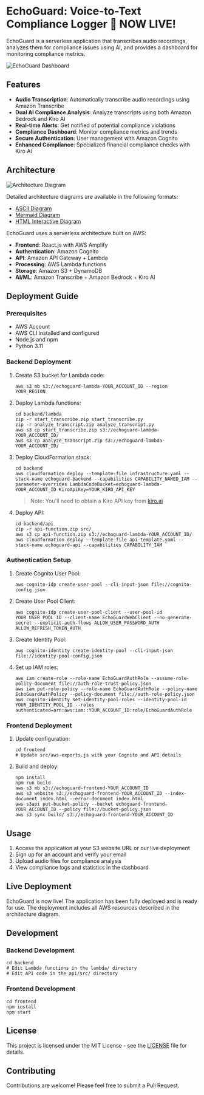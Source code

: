 # EchoGuard: Voice-to-Text Compliance Logger 🚀 NOW LIVE!

EchoGuard is a serverless application that transcribes audio recordings, analyzes them for compliance issues using AI, and provides a dashboard for monitoring compliance metrics.

![EchoGuard Dashboard](docs/images/dashboard.png)

## Features

- **Audio Transcription**: Automatically transcribe audio recordings using Amazon Transcribe
- **Dual AI Compliance Analysis**: Analyze transcripts using both Amazon Bedrock and Kiro AI
- **Real-time Alerts**: Get notified of potential compliance violations
- **Compliance Dashboard**: Monitor compliance metrics and trends
- **Secure Authentication**: User management with Amazon Cognito
- **Enhanced Compliance**: Specialized financial compliance checks with Kiro AI

## Architecture

![Architecture Diagram](docs/images/architecture.png)

Detailed architecture diagrams are available in the following formats:
- [ASCII Diagram](docs/images/architecture.md)
- [Mermaid Diagram](docs/images/architecture-mermaid.md)
- [HTML Interactive Diagram](docs/images/architecture.html)

EchoGuard uses a serverless architecture built on AWS:

- **Frontend**: React.js with AWS Amplify
- **Authentication**: Amazon Cognito
- **API**: Amazon API Gateway + Lambda
- **Processing**: AWS Lambda functions
- **Storage**: Amazon S3 + DynamoDB
- **AI/ML**: Amazon Transcribe + Amazon Bedrock + Kiro AI

## Deployment Guide

### Prerequisites

- AWS Account
- AWS CLI installed and configured
- Node.js and npm
- Python 3.11

### Backend Deployment

1. Create S3 bucket for Lambda code:
   ```
   aws s3 mb s3://echoguard-lambda-YOUR_ACCOUNT_ID --region YOUR_REGION
   ```

2. Deploy Lambda functions:
   ```
   cd backend/lambda
   zip -r start_transcribe.zip start_transcribe.py
   zip -r analyze_transcript.zip analyze_transcript.py
   aws s3 cp start_transcribe.zip s3://echoguard-lambda-YOUR_ACCOUNT_ID/
   aws s3 cp analyze_transcript.zip s3://echoguard-lambda-YOUR_ACCOUNT_ID/
   ```

3. Deploy CloudFormation stack:
   ```
   cd backend
   aws cloudformation deploy --template-file infrastructure.yaml --stack-name echoguard-backend --capabilities CAPABILITY_NAMED_IAM --parameter-overrides LambdaCodeBucket=echoguard-lambda-YOUR_ACCOUNT_ID KiroApiKey=YOUR_KIRO_API_KEY
   ```
   
   > Note: You'll need to obtain a Kiro API key from [kiro.ai](https://kiro.ai)

4. Deploy API:
   ```
   cd backend/api
   zip -r api-function.zip src/
   aws s3 cp api-function.zip s3://echoguard-lambda-YOUR_ACCOUNT_ID/
   aws cloudformation deploy --template-file api-template.yaml --stack-name echoguard-api --capabilities CAPABILITY_IAM
   ```

### Authentication Setup

1. Create Cognito User Pool:
   ```
   aws cognito-idp create-user-pool --cli-input-json file://cognito-config.json
   ```

2. Create User Pool Client:
   ```
   aws cognito-idp create-user-pool-client --user-pool-id YOUR_USER_POOL_ID --client-name EchoGuardWebClient --no-generate-secret --explicit-auth-flows ALLOW_USER_PASSWORD_AUTH ALLOW_REFRESH_TOKEN_AUTH
   ```

3. Create Identity Pool:
   ```
   aws cognito-identity create-identity-pool --cli-input-json file://identity-pool-config.json
   ```

4. Set up IAM roles:
   ```
   aws iam create-role --role-name EchoGuardAuthRole --assume-role-policy-document file://auth-role-trust-policy.json
   aws iam put-role-policy --role-name EchoGuardAuthRole --policy-name EchoGuardAuthPolicy --policy-document file://auth-role-policy.json
   aws cognito-identity set-identity-pool-roles --identity-pool-id YOUR_IDENTITY_POOL_ID --roles authenticated=arn:aws:iam::YOUR_ACCOUNT_ID:role/EchoGuardAuthRole
   ```

### Frontend Deployment

1. Update configuration:
   ```
   cd frontend
   # Update src/aws-exports.js with your Cognito and API details
   ```

2. Build and deploy:
   ```
   npm install
   npm run build
   aws s3 mb s3://echoguard-frontend-YOUR_ACCOUNT_ID
   aws s3 website s3://echoguard-frontend-YOUR_ACCOUNT_ID --index-document index.html --error-document index.html
   aws s3api put-bucket-policy --bucket echoguard-frontend-YOUR_ACCOUNT_ID --policy file://bucket-policy.json
   aws s3 sync build/ s3://echoguard-frontend-YOUR_ACCOUNT_ID
   ```

## Usage

1. Access the application at your S3 website URL or our live deployment
2. Sign up for an account and verify your email
3. Upload audio files for compliance analysis
4. View compliance logs and statistics in the dashboard

## Live Deployment

EchoGuard is now live! The application has been fully deployed and is ready for use. The deployment includes all AWS resources described in the architecture diagram.

## Development

### Backend Development

```
cd backend
# Edit Lambda functions in the lambda/ directory
# Edit API code in the api/src/ directory
```

### Frontend Development

```
cd frontend
npm install
npm start
```

## License

This project is licensed under the MIT License - see the [LICENSE](LICENSE) file for details.

## Contributing

Contributions are welcome! Please feel free to submit a Pull Request.